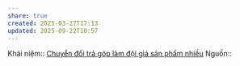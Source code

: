 ```yaml
---
share: true
created: 2025-03-27T17:13
updated: 2025-09-22T10:57
---
```

Khái niệm:: 
[Chuyển đổi trả góp làm đội giá sản phẩm nhiều](../../../Ng%C3%A0nh%20ngh%E1%BB%81%20c%E1%BB%A5%20th%E1%BB%83/T%C3%A0i%20ch%C3%ADnh/T%E1%BB%95%20ch%E1%BB%A9c%20t%C3%ADn%20d%E1%BB%A5ng/Chuy%E1%BB%83n%20%C4%91%E1%BB%95i%20tr%E1%BA%A3%20g%C3%B3p%20l%C3%A0m%20%C4%91%E1%BB%99i%20gi%C3%A1%20s%E1%BA%A3n%20ph%E1%BA%A9m%20nhi%E1%BB%81u.md)
Nguồn:: 
